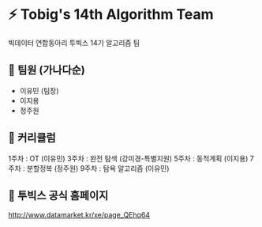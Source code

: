 # ⚡ Tobig's 14th Algorithm Team

빅데이터 연합동아리 투빅스 14기 알고리즘 팀

## :round_pushpin: 팀원 (가나다순)
- 이유민 (팀장)
- 이지용
- 정주원 

## :round_pushpin: 커리큘럼
1주차 : OT (이유민)
3주차 : 완전 탐색 (강미경-특별지원)
5주차 : 동적계획 (이지용)
7주차 : 분할정복 (정주원)
9주차 : 탐욕 알고리즘 (이유민)

## :round_pushpin: 투빅스 공식 홈페이지 
http://www.datamarket.kr/xe/page_QEhq64
